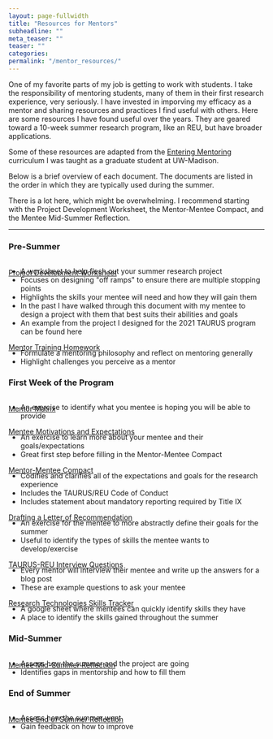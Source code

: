 ```yaml
---
layout: page-fullwidth
title: "Resources for Mentors"
subheadline: ""
meta_teaser: ""
teaser: ""
categories:
permalink: "/mentor_resources/"
---
```


One of my favorite parts of my job is getting to work with students. I take the responsibility of mentoring students, many of them in their first research experience, very seriously. I have invested in imporving my efficacy as a mentor and sharing resources and practices I find useful with others. Here are some resources I have found useful over the years. They are geared toward a 10-week summer research program, like an REU, but have broader applications. 

Some of these resources are adapted from the <a href='https://cimerproject.org/entering-mentoring/'>Entering Mentoring</a> curriculum I was taught as a graduate student at UW-Madison. 

Below is a brief overview of each document. The documents are listed in the order in which they are typically used during the summer. 

There is a lot here, which might be overwhelming. I recommend starting with the Project Development Worksheet, the Mentor-Mentee Compact, and the Mentee Mid-Summer Reflection.

<hr>

### Pre-Summer
<br>
<a href='/local_files/ProjectDevelopmentWorksheet.docx' target='blank'>Project Development Worksheet</a>
<UL style="margin-top:-20px;">
<LI>A worksheet to help flesh out your summer research project</LI>
<LI>Focuses on designing "off ramps" to ensure there are multiple stopping points</LI>
<LI>Highlights the skills your mentee will need and how they will gain them </LI>
<LI>In the past I have walked through this document with my mentee to design a project with them that best suits their abilities and goals</LI>
<LI>An example from the project I designed for the 2021 TAURUS program can be found here</LI>
</UL>

<a href='/local_files/MentorTrainingHomework.docx' target='blank'>Mentor Training Homework</a>
<UL style="margin-top:-20px;">
<LI>Formulate a mentoring philosophy and reflect on mentoring generally </LI>
<LI>Highlight challenges you perceive as a mentor</LI>
</UL>

### First Week of the Program
<br>
<a href='/local_files/MentoringMatrix.docx' target='blank'>Mentor Matrix</a>
<UL style="margin-top:-20px;">
<LI>An exercise to identify what you mentee is hoping you will be able to provide</LI>
</UL>

<a href='/local_files/MenteeMotivationsandExpectations.docx' target='blank'>Mentee Motivations and Expectations</a>
<UL style="margin-top:-20px;">
<LI>An exercise to learn more about your mentee and their goals/expectations</LI>
<LI>Great first step before filling in the Mentor-Mentee Compact</LI>
</UL>

<a href='/local_files/Mentor-MenteeCompact.docx' target='blank'>Mentor-Mentee Compact</a>
<UL style="margin-top:-20px;">
<LI>Codifies and clarifies all of the expectations and goals for the research experience</LI>
<LI>Includes the TAURUS/REU Code of Conduct</LI>
<LI>Includes statement about mandatory reporting required by Title IX	</LI>
</UL>

<a href='/local_files/DraftingaLetterofRecommendation.docx' target='blank'>Drafting a Letter of Recommendation</a>
<UL style="margin-top:-20px;">
<LI>An exercise for the mentee to more abstractly define their goals for the summer</LI>
<LI>Useful to identify the types of skills the mentee wants to develop/exercise</LI>
</UL>

<a href='/local_files/TAURUS-REUInterviewQuestions.docx' target='blank'>TAURUS-REU Interview Questions</a>
<UL style="margin-top:-20px;">
<LI>Every mentor will interview their mentee and write up the answers for a blog post</LI>
<LI>These are example questions to ask your mentee</LI>
</UL>

<a href='https://docs.google.com/spreadsheets/d/15EkwLfCO5q0vqv1Z4nBLu6TH_xtb1wU1psEsQP9ip9U/edit?usp=sharing' target='blank'>Research Technologies Skills Tracker</a>
<UL style="margin-top:-20px;">
<LI>A google sheet where  mentees can quickly identify skills they have </LI>
<LI>A place to identify the skills gained throughout the summer </LI>
</UL>

### Mid-Summer
<br>
<a href='/local_files/MenteeMid-SummerReflection.docx' target='blank'>Mentee Mid-Summer Reflection</a>
<UL style="margin-top:-20px;">
<LI>Assess how the summer and the project are going</LI>
<LI>Identifies gaps in mentorship and how to fill them</LI>
</UL>

### End of Summer
<br>
<a href='/local_files/MenteeEndofSummerReflection.docx' target='blank'>Mentee End of Summer Reflection</a>
<UL style="margin-top:-20px;">
<LI>Assess how the summer went</LI>
<LI>Gain feedback on how to improve</LI>
</UL>

